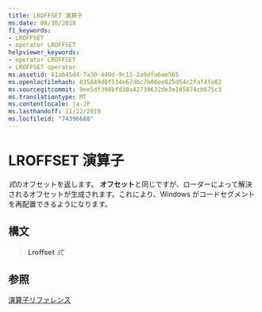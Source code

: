 ```yaml
---
title: LROFFSET 演算子
ms.date: 08/30/2018
f1_keywords:
- LROFFSET
- operator LROFFSET
helpviewer_keywords:
- operator LROFFSET
- LROFFSET operator
ms.assetid: 61ab45d4-7a30-440d-9c11-2a9dfa6ae565
ms.openlocfilehash: 835849d0f534e67dbc7b08ee025d54c2faf4fe82
ms.sourcegitcommit: 9ee5df398bfd30a42739632de3e165874cb675c3
ms.translationtype: MT
ms.contentlocale: ja-JP
ms.lasthandoff: 11/22/2019
ms.locfileid: "74396688"
---
```

# <a name="operator-lroffset"></a>LROFFSET 演算子

*式*のオフセットを返します。 **オフセット**と同じですが、ローダーによって解決されるオフセットが生成されます。これにより、Windows がコードセグメントを再配置できるようになります。

## <a name="syntax"></a>構文

> **Lroffset** *式*

## <a name="see-also"></a>参照

[演算子リファレンス](operators-reference.md)
